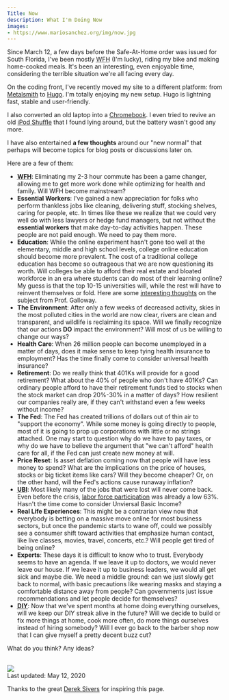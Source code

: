 ```yaml
---
Title: Now
description: What I'm Doing Now
images:
- https://www.mariosanchez.org/img/now.jpg
---
```


Since March 12, a few days before the Safe-At-Home order was issued for South Florida, I've been mostly <abbr title="Working From Home">WFH</abbr> (I'm lucky), riding my bike and making home-cooked meals. It's been an interesting, even enjoyable time, considering the terrible situation we're all facing every day. 

On the coding front, I've recently moved my site to a different platform: from [Metalsmith](https://metalsmith.io) to [Hugo](https://gohugo.io). I'm totally enjoying my new setup. Hugo is lightning fast, stable and user-friendly. 

I also converted an old laptop into a [Chromebook](/post/chromebook). I even tried to revive an old [iPod Shuffle](/img/ipod.jpg) that I found lying around, but the battery wasn't good any more.

I have also entertained **a few thoughts** around our "new normal" that perhaps will become topics for blog posts or discussions later on. 

Here are a few of them:

* **<abbr title="Working From Home">WFH</abbr>**: Eliminating my 2-3 hour commute has been a game changer, allowing me to get more work done while optimizing for health and family. Will WFH become mainstream?
* **Essential Workers**: I've gained a new appreciation for folks who perform thankless jobs like cleaning, delivering stuff, stocking shelves, caring for people, etc. In times like these we realize that we could very well do with less lawyers or hedge fund managers, but not without the **essential workers** that make day-to-day activities happen. These people are not paid enough. We need to pay them more.
* **Education**: While the online experiment hasn't gone too well at the elementary, middle and high school levels, college online education should become more prevalent. The cost of a traditional college education has become so outrageous that we are now questioning its worth. Will colleges be able to afford their real estate and bloated workforce in an era where students can do most of their learning online? My guess is that the top 10-15 universities will, while the rest will have to reinvent themselves or fold. Here are some [interesting thoughts](https://www.profgalloway.com/post-corona-higher-ed) on the subject from Prof. Galloway.
* **The Environment**: After only a few weeks of decreased activity, skies in the most polluted cities in the world are now clear, rivers are clean and transparent, and wildlife is reclaiming its space. Will we finally recognize that our actions **DO** impact the environment? Will most of us be willing to change our ways?
* **Health Care**: When 26 million people can become unemployed in a matter of days, does it make sense to keep tying health insurance to employment? Has the time finally come to consider universal health insurance?
* **Retirement**: Do we really think that 401Ks will provide for a good retirement? What about the 40% of people who don't have 401Ks? Can ordinary people afford to have their retirement funds tied to stocks when the stock market can drop 20%-30% in a matter of days? How resilient our companies really are, if they can't withstand even a few weeks without income?
* **The Fed**: The Fed has created trillions of dollars out of thin air to "support the economy". While some money is going directly to people, most of it is going to prop up corporations with little or no strings attached. One may start to question why do we have to pay taxes, or why do we have to believe the argument that "we can't afford" health care for all, if the Fed can just create new money at will.
* **Price Reset**: Is asset deflation coming now that people will have less money to spend? What are the implications on the price of houses, stocks or big ticket items like cars? Will they become cheaper? Or, on the other hand, will the Fed's actions cause runaway inflation?
* **<abbr title="Universal Basic Income">UBI</abbr>**: Most likely many of the jobs that were lost will never come back. Even before the crisis, [labor force participation](https://tradingeconomics.com/united-states/labor-force-participation-rate) was already a low 63%. Hasn't the time come to consider Unviersal Basic Income?
* **Real Life Experiences**: This might be a contrarian view now that everybody is betting on a massive move online for most business sectors, but once the pandemic starts to wane off, could we possibly see a consumer shift toward activities that emphasize human contact, like live classes, movies, travel, concerts, etc.? Will people get tired of being online?
* **Experts**: These days it is difficult to know who to trust. Everybody seems to have an agenda. If we leave it up to doctors, we would never leave our house. If we leave it up to business leaders, we would all get sick and maybe die. We need a middle ground: can we just slowly get back to normal, with basic precautions like wearing masks and staying a comfortable distance away from people? Can governments just issue recommendations and let people decide for themselves?
* **<abbr title="Do It Yourself">DIY</abbr>**: Now that we've spent months at home doing everything ourselves, will we keep our DIY streak alive in the future? Will we decide to build or fix more things at home, cook more often, do more things ourselves instead of hiring somebody? Will I ever go back to the barber shop now that I can give myself a pretty decent buzz cut?

What do you think? Any ideas?

<br />

<img src="/img/now.jpg" class="gallery large">

<div >Last updated: May 12, 2020</div>

Thanks to the great [Derek Sivers](http://sivers.org/nowff) for inspiring this page.
